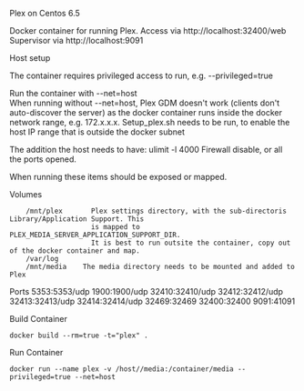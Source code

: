 Plex on Centos 6.5

Docker container for running Plex. 
  Access via http://localhost:32400/web
  Supervisor via http://localhost:9091

Host setup
 
  The container requires privileged access to run, e.g. --privileged=true

  Run the container with --net=host    
  When running without --net=host, Plex GDM doesn't work (clients don't auto-discover the server)
  as the docker container runs inside the docker network range, e.g. 172.x.x.x.  Setup_plex.sh 
  needs to be run, to enable the host IP range that is outside the docker subnet 

  The addition the host needs to have:
    ulimit -l 4000
    Firewall disable, or all the ports opened. 

  When running these items should be exposed or mapped.
     
  Volumes

        /mnt/plex 	  	Plex settings directory, with the sub-directoris Library/Application Support. This
                     	is mapped to PLEX_MEDIA_SERVER_APPLICATION_SUPPORT_DIR.
                     	It is best to run outsite the container, copy out of the docker container and map.
       	/var/log
		/mnt/media    The media directory needs to be mounted and added to Plex

   Ports
       5353:5353/udp
       1900:1900/udp
       32410:32410/udp
       32412:32412/udp 
       32413:32413/udp
       32414:32414/udp
       32469:32469
       32400:32400
       9091:41091

Build Container

	docker build --rm=true -t="plex" .

Run Container

	docker run --name plex -v /host//media:/container/media --privileged=true --net=host
